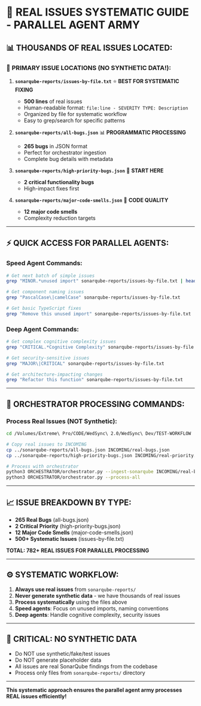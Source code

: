# 🎯 REAL ISSUES SYSTEMATIC GUIDE - PARALLEL AGENT ARMY

## 📊 **THOUSANDS OF REAL ISSUES LOCATED:**

### 📂 **PRIMARY ISSUE LOCATIONS (NO SYNTHETIC DATA!):**

1. **`sonarqube-reports/issues-by-file.txt`** ⭐ **BEST FOR SYSTEMATIC FIXING**
   - **500 lines** of real issues 
   - Human-readable format: `file:line - SEVERITY TYPE: Description`
   - Organized by file for systematic workflow
   - Easy to grep/search for specific patterns

2. **`sonarqube-reports/all-bugs.json`** 📊 **PROGRAMMATIC PROCESSING**
   - **265 bugs** in JSON format
   - Perfect for orchestrator ingestion
   - Complete bug details with metadata

3. **`sonarqube-reports/high-priority-bugs.json`** 🚨 **START HERE**
   - **2 critical functionality bugs**
   - High-impact fixes first

4. **`sonarqube-reports/major-code-smells.json`** 💨 **CODE QUALITY**
   - **12 major code smells**  
   - Complexity reduction targets

---

## ⚡ **QUICK ACCESS FOR PARALLEL AGENTS:**

### **Speed Agent Commands:**
```bash
# Get next batch of simple issues
grep "MINOR.*unused import" sonarqube-reports/issues-by-file.txt | head -10

# Get component naming issues  
grep "PascalCase\|camelCase" sonarqube-reports/issues-by-file.txt

# Get basic TypeScript fixes
grep "Remove this unused import" sonarqube-reports/issues-by-file.txt
```

### **Deep Agent Commands:**
```bash
# Get complex cognitive complexity issues
grep "CRITICAL.*Cognitive Complexity" sonarqube-reports/issues-by-file.txt

# Get security-sensitive issues
grep "MAJOR\|CRITICAL" sonarqube-reports/issues-by-file.txt

# Get architecture-impacting changes
grep "Refactor this function" sonarqube-reports/issues-by-file.txt
```

---

## 🚀 **ORCHESTRATOR PROCESSING COMMANDS:**

### **Process Real Issues (NOT Synthetic):**
```bash
cd /Volumes/Extreme\ Pro/CODE/WedSync\ 2.0/WedSync\ Dev/TEST-WORKFLOW

# Copy real issues to INCOMING
cp ../sonarqube-reports/all-bugs.json INCOMING/real-bugs.json
cp ../sonarqube-reports/high-priority-bugs.json INCOMING/real-priority.json

# Process with orchestrator
python3 ORCHESTRATOR/orchestrator.py --ingest-sonarqube INCOMING/real-bugs.json
python3 ORCHESTRATOR/orchestrator.py --process-all
```

---

## 📈 **ISSUE BREAKDOWN BY TYPE:**

- **265 Real Bugs** (all-bugs.json)
- **2 Critical Priority** (high-priority-bugs.json)  
- **12 Major Code Smells** (major-code-smells.json)
- **500+ Systematic Issues** (issues-by-file.txt)

**TOTAL: 782+ REAL ISSUES FOR PARALLEL PROCESSING**

---

## ⚙️ **SYSTEMATIC WORKFLOW:**

1. **Always use real issues** from `sonarqube-reports/`
2. **Never generate synthetic data** - we have thousands of real issues
3. **Process systematically** using the files above
4. **Speed agents**: Focus on unused imports, naming conventions
5. **Deep agents**: Handle cognitive complexity, security issues

---

## 🚫 **CRITICAL: NO SYNTHETIC DATA**
- Do NOT use synthetic/fake/test issues
- Do NOT generate placeholder data
- All issues are real SonarQube findings from the codebase
- Process only files from `sonarqube-reports/` directory

---

**This systematic approach ensures the parallel agent army processes REAL issues efficiently!**